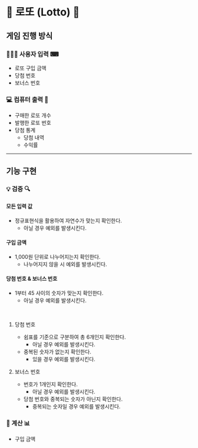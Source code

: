 # 🎰 로또 (Lotto) 💸

## 게임 진행 방식

### 👩🏻‍💻 사용자 입력 ⌨

- 로또 구입 금액
- 당첨 번호
- 보너스 번호

### 💻 컴퓨터 출력 🧾

- 구매한 로또 개수
- 발행한 로또 번호
- 당첨 통계
  - 당첨 내역
  - 수익률

---

## 기능 구현

### 💡 검증 🔍

#### 모든 입력 값

- 정규표현식을 활용하여 자연수가 맞는지 확인한다.
  - 아닐 경우 예외를 발생시킨다.

#### 구입 금액

- 1,000원 단위로 나누어지는지 확인한다.
  - 나누어지지 않을 시 예외를 발생시킨다.

#### 당첨 번호 & 보너스 번호

- 1부터 45 사이의 숫자가 맞는지 확인한다.
  - 아닐 경우 예외를 발생시킨다.

<br>

1. 당첨 번호

   - 쉼표를 기준으로 구분하여 총 6개인지 확인한다.
     - 아닐 경우 예외를 발생시킨다.
   - 중복된 숫자가 없는지 확인한다.
     - 있을 경우 예외를 발생시킨다.

2. 보너스 번호

   - 번호가 1개인지 확인한다.
     - 아닐 경우 예외를 발생시킨다.
   - 당첨 번호와 중복되는 숫자가 아닌지 확인한다.
     - 중복되는 숫자일 경우 예외를 발생시킨다.

### 🧮 계산 📊

- 구입 금액
